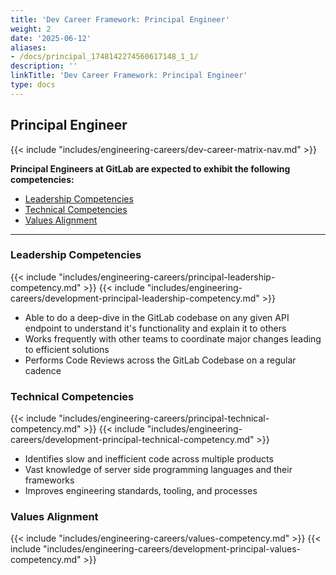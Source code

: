 ```yaml
---
title: 'Dev Career Framework: Principal Engineer'
weight: 2
date: '2025-06-12'
aliases:
- /docs/principal_1748142274560617148_1_1/
description: ''
linkTitle: 'Dev Career Framework: Principal Engineer'
type: docs
---
```


## Principal Engineer

{{< include "includes/engineering-careers/dev-career-matrix-nav.md" >}}

**Principal Engineers at GitLab are expected to exhibit the following competencies:**

- [Leadership Competencies](#leadership-competencies)
- [Technical Competencies](#technical-competencies)
- [Values Alignment](#values-alignment)

---

### Leadership Competencies

{{< include "includes/engineering-careers/principal-leadership-competency.md" >}}
{{< include "includes/engineering-careers/development-principal-leadership-competency.md" >}}

- Able to do a deep-dive in the GitLab codebase on any given API endpoint to understand it's functionality and explain it to others
- Works frequently with other teams to coordinate major changes leading to efficient solutions
- Performs Code Reviews across the GitLab Codebase on a regular cadence

### Technical Competencies

{{< include "includes/engineering-careers/principal-technical-competency.md" >}}
{{< include "includes/engineering-careers/development-principal-technical-competency.md" >}}

- Identifies slow and inefficient code across multiple products
- Vast knowledge of server side programming languages and their frameworks
- Improves engineering standards, tooling, and processes

### Values Alignment

{{< include "includes/engineering-careers/values-competency.md" >}}
{{< include "includes/engineering-careers/development-principal-values-competency.md" >}}
